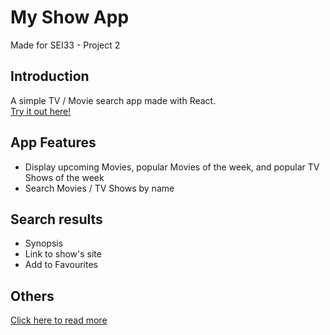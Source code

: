 # My Show App
Made for SEI33 - Project 2

<h2>Introduction</h2>
A simple TV / Movie search app made with React.
<br><a href="" target="_blank">Try it out here!</a>

<h2>App Features</h2>
<ul>
  <li>Display upcoming Movies, popular Movies of the week, and popular TV Shows of the week</li>
  <li>Search Movies / TV Shows by name</li>
</ul>

<h2>Search results</h2>
<ul>
  <li>Synopsis</li>
  <li>Link to show's site</li>
  <li>Add to Favourites</li>
</ul>

<h2>Others</h2>
<a href="" target="_blank">Click here to read more</a>
